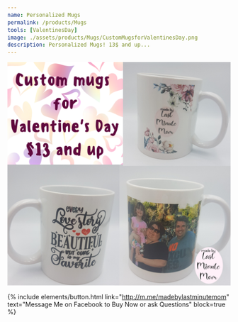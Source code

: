 ```yaml
---
name: Personalized Mugs
permalink: /products/Mugs
tools: [ValentinesDay] 
image: ./assets/products/Mugs/CustomMugsforValentinesDay.png
description: Personalized Mugs! 13$ and up...
---
```



![Product Shot](../assets/products/Mugs/CustomMugsforValentinesDay.png "Custom Mugs")


{% include elements/button.html link="http://m.me/madebylastminutemom" text="Message Me on Facebook to Buy Now or ask Questions" block=true %}
